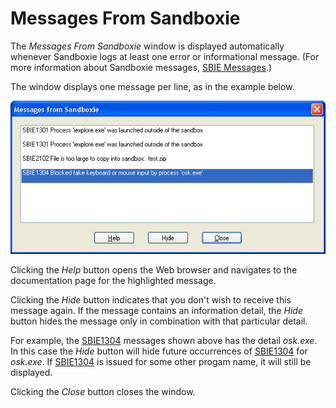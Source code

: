 # Messages From Sandboxie

The _Messages From Sandboxie_ window is displayed automatically whenever Sandboxie logs at least one error or informational message. (For more information about Sandboxie messages, [SBIE Messages](SBIE_Messages).)

The window displays one message per line, as in the example below.

![](Media/MessagesFromSandboxie.png)

Clicking the _Help_ button opens the Web browser and navigates to the documentation page for the highlighted message.

Clicking the _Hide_ button indicates that you don't wish to receive this message again. If the message contains an information detail, the _Hide_ button hides the message only in combination with that particular detail.

For example, the [SBIE1304](SBIE1304.md) messages shown above has the detail _osk.exe_. In this case the _Hide_ button will hide future occurrences of [SBIE1304](SBIE1304.md) for _osk.exe_. If [SBIE1304](SBIE1304.md) is issued for some other progam name, it will still be displayed.

Clicking the _Close_ button closes the window.
